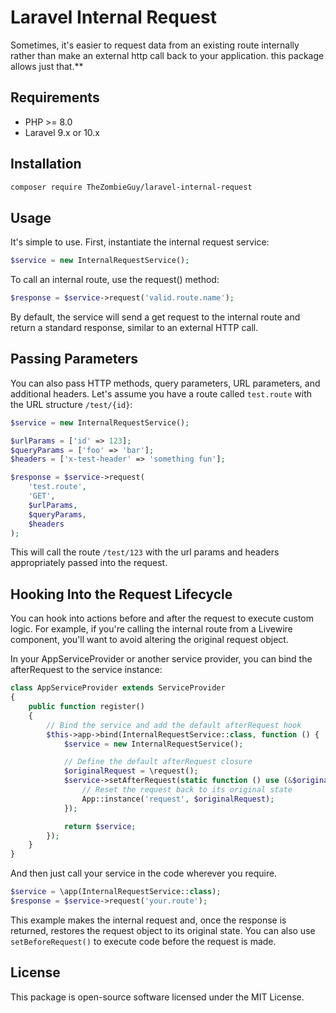 # Laravel Internal Request

Sometimes, it's easier to request data from an existing route internally rather than make an external http call back to your application. this package allows just that.**

## Requirements

- PHP >= 8.0
- Laravel 9.x or 10.x

## Installation

```bash 
composer require TheZombieGuy/laravel-internal-request
```

## Usage

It's simple to use. First, instantiate the internal request service:

```php
$service = new InternalRequestService();
```

To call an internal route, use the request() method:

```php
$response = $service->request('valid.route.name');
```

By default, the service will send a get request to the internal route and return a standard response, similar to an external HTTP call.

## Passing Parameters
You can also pass HTTP methods, query parameters, URL parameters, and additional headers. Let's assume you have a route called `test.route` with the URL structure `/test/{id}`:

```php
$service = new InternalRequestService();

$urlParams = ['id' => 123];
$queryParams = ['foo' => 'bar'];
$headers = ['x-test-header' => 'something fun'];

$response = $service->request(
    'test.route',
    'GET',
    $urlParams,
    $queryParams,
    $headers
);
```

This will call the route `/test/123` with the url params and headers appropriately passed into the request.

## Hooking Into the Request Lifecycle

You can hook into actions before and after the request to execute custom logic. For example, if you're calling the internal route from a Livewire component, you'll want to avoid altering the original request object. 

In your AppServiceProvider or another service provider, you can bind the afterRequest to the service instance:
```php
class AppServiceProvider extends ServiceProvider
{
    public function register()
    {
        // Bind the service and add the default afterRequest hook
        $this->app->bind(InternalRequestService::class, function () {
            $service = new InternalRequestService();

            // Define the default afterRequest closure
            $originalRequest = \request();
            $service->setAfterRequest(static function () use (&$originalRequest) {
                // Reset the request back to its original state
                App::instance('request', $originalRequest);
            });

            return $service;
        });
    }
}
```
And then just call your service in the code wherever you require.

```php
$service = \app(InternalRequestService::class);
$response = $service->request('your.route');
```
This example makes the internal request and, once the response is returned, restores the request object to its original state. You can also use `setBeforeRequest()` to execute code before the request is made. 

## License

This package is open-source software licensed under the MIT License.